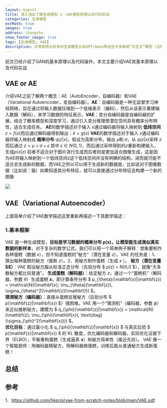 ```yaml
---
layout: mypost
title: 深入浅出了解生成模型-2：VAE模型原理以及代码实战
categories: 生成模型
extMath: true
images: true
address: changsha
show_footer_image: true
tags: [生成模型, VAE]
description: 日常使用比较多的生成模型比如GPT/Qwen等这些大多都是“文生文”模型（当然GPT有自己的大一统模型可以“文生图”）但是网上流行很多AI生成图像，而这些生成图像模型大多都离不开下面三种模型：1、GAN；2、VAE；3、Diffusion Model。因此本文通过介绍这三个模型作为生成模型的入门。本文主要介绍GAN模型
---
```


前文已经介绍了GAN的基本原理以及代码操作，本文主要介绍VAE其基本原理以及代码实战

## VAE or AE
介绍VAE之前了解两个概念：AE（AutoEncoder，自编码器）和VAE（Variational Autoencoder，变自编码器）。**AE**：自编码器是一种无监督学习神经网络，旨在通过将输入数据压缩到一个低维表示（编码），然后从该表示重建输入数据（解码），来学习数据的特征表示。**VAE**：变分自编码器是自编码器的扩展，结合了概率模型和深度学习，通过引入变分推理使潜在空间具有概率分布特性，适合生成任务。
**AE**的数学描述对于输入 $x$通过编码器将输入映射到 **低纬空间** $z=f(x)$而后通过解码器得到输出：$\hat{x}=g(x)$
**VAE**的数学描述对于输入 $x$通过编码器将输入映射成 **概率分布** $q(z|x)$，假设为高斯分布，输出 𝜇和 𝜎，从 $q(z|x)$采样 $z$而后通过 $z=\mu+ \sigma+ \epsilon$ 其中 $\epsilon \in N(0,1)$，而后通过采样得到的$z$重新构建输入，生成$p(x|z)$
前者不适合对于图片进行生成而后者则是更加适合图像生成，这是因为AE将输入映射到一个低纬空间z这个低纬空间并没有明确的结构，进而就可能不适合去生成新的数据，而VAE之所以可以用于生成新的数据是，比如说对于图像数据（比如说：猫）如果知道其分布特征，就可以直接通过分布特征去构建一个新的图像

![](https://s2.loli.net/2025/05/11/8kYHhJuSrbZvpWD.png)

## VAE（Variational Autoencoder）
上面简单介绍了VAE数学描述这里重新再描述一下其数学描述：
### 1.基本框架
VAE 是一种生成模型，**目标是学习数据的概率分布 p(x)，让模型能生成类似真实数据的新样本**，对于复杂的数学公式，我们可以用一个简单例子解释：想象要制作各种蛋糕（数据 $x$），但不知道蛋糕的“秘方”（潜在变量 $z$）。VAE 的任务是：1、猜出每种蛋糕的秘方（推断 $z$）。2、用秘方制作蛋糕（生成  $x$ ）。
**秘方（潜在变量 $$）**：VAE 假设秘方服从标准正态分布（先验分布 $ p(z) = N(0,I) $），就像“大多数秘方都比较普通”。
**生成蛋糕（解码器）**：给定秘方 $z$，通过一个“蛋糕机”（解码器，参数 $\theta$）生成蛋糕 $\mathbf{x}$，即计算条件分布 $ p_{\theta}(\mathbf{x}|\mathbf{z}) = \mathcal{N}(\mathbf{x}; \mu_{\theta}(\mathbf{z}), \sigma_{\theta}^2(\mathbf{z})\mathbf{I}) $。  
**猜测秘方（编码器）**：直接从蛋糕反推秘方（后验分布 $ p(\mathbf{z}|\mathbf{x}) $）很困难。VAE 用一个“猜测机”（编码器，参数 $\phi$）来近似推断秘方，建模为 $ q_{\phi}(\mathbf{z}|\mathbf{x}) = \mathcal{N}(\mathbf{z}; \mu_{\phi}(\mathbf{x}), \text{diag}(\sigma_{\phi}^2(\mathbf{x}))) $。  
**优化目标**：通过最小化 $ q_{\phi}(\mathbf{z}|\mathbf{x}) $ 与真实后验 $ p(\mathbf{z}|\mathbf{x}) $ 的 KL 散度，优化编码器和解码器。实际优化证据下界（ELBO），平衡重构蛋糕（生成逼真 $\mathbf{x}$）和秘方简单性（接近先验）。
VAE 像一个智能厨师：用编码器猜秘方，用解码器做蛋糕，训练后能从普通秘方生成新蛋糕！

## 总结

## 参考
1、https://github.com/hkproj/vae-from-scratch-notes/blob/main/VAE.pdf
<!--stackedit_data:
eyJoaXN0b3J5IjpbLTEzMDg4Nzg2MTUsLTY2NDYwODAzN119
-->
